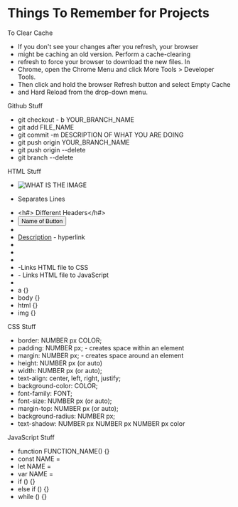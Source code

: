 # Things To Remember for Projects

To Clear Cache
* If you don't see your changes after you refresh, your browser 
* might be caching an old version. Perform a cache-clearing 
* refresh to force your browser to download the new files. In 
* Chrome, open the Chrome Menu and click More Tools > Developer Tools. 
* Then click and hold the browser Refresh button and select Empty Cache 
* and Hard Reload from the drop-down menu.

Github Stuff
* git checkout - b YOUR_BRANCH_NAME
* git add FILE_NAME
* git commit -m DESCRIPTION OF WHAT YOU ARE DOING
* git push origin YOUR_BRANCH_NAME
* git push origin --delete <branch>
* git branch --delete <branch>

HTML Stuff
* <img src="LINK_HERE" width="SIZE" height="SIZE" alt="WHAT IS THE IMAGE">
* <p> Separates Lines</p>
* <h#> Different Headers</h#>
* <button onclick="JavaScript Function Here">Name of Button</button>
* <div id="NAME_OF_CSS_AREA"></div>
* <a href="Link">Description</a> - hyperlink
* <head> </head>
* <body> </body>
* <title> </title>
* <link rel="NAME" href="CSS File"> -Links HTML file to CSS
* <script src="JS FILE"></script> - Links HTML file to JavaScript
* <meta charset="UTF-8">
* a {}
* body {}
* html {}
* img {}

CSS Stuff
* border: NUMBER px COLOR;
* padding: NUMBER px; - creates space within an element
* margin: NUMBER px; - creates space around an element
* height: NUMBER px (or auto)
* width: NUMBER px (or auto);
* text-align: center, left, right, justify;
* background-color: COLOR;
* font-family: FONT;
* font-size: NUMBER px (or auto);
* margin-top: NUMBER px (or auto);
* background-radius: NUMBER px;
* text-shadow: NUMBER px NUMBER px NUMBER px color

JavaScript Stuff
* function FUNCTION_NAME() {}
* const NAME =
* let NAME =
* var NAME =
* if () {}
* else if () {}
* while () {}